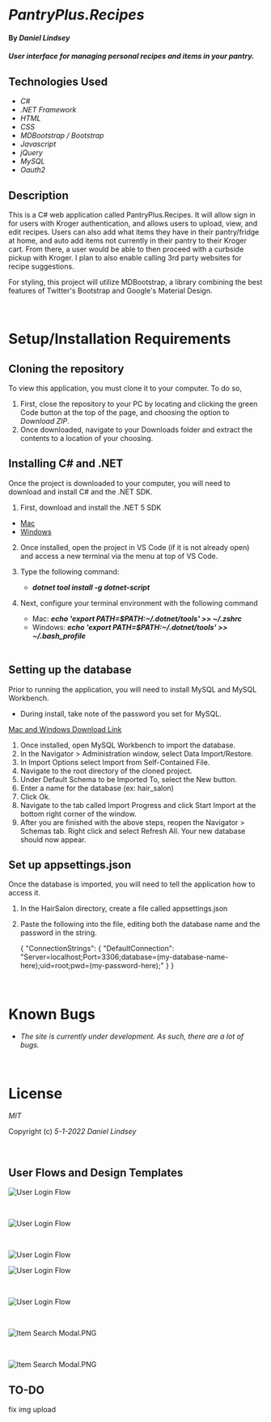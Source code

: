 # _PantryPlus.Recipes_

#### By _Daniel Lindsey_

#### _User interface for managing personal recipes and items in your pantry._

## Technologies Used

- _C#_
- _.NET Framework_
- _HTML_
- _CSS_
- _MDBootstrap / Bootstrap_
- _Javascript_
- _jQuery_
- _MySQL_
- _Oauth2_

## Description

This is a C# web application called PantryPlus.Recipes. It will allow sign in for users with Kroger authentication, and allows users to upload, view, and edit recipes. Users can also add what items they have in their pantry/fridge at home, and auto add items not currently in their pantry to their Kroger cart. From there, a user would be able to then proceed with a curbside pickup with Kroger. I plan to also enable calling 3rd party websites for recipe suggestions.

For styling, this project will utilize MDBootstrap, a library combining the best features of Twitter's Bootstrap and Google's Material Design.

<br>

# Setup/Installation Requirements

## Cloning the repository

To view this application, you must clone it to your computer. To do so,

1. First, close the repository to your PC by locating and clicking the green Code button at the top of the page, and choosing the option to _Download ZIP_.
2. Once downloaded, navigate to your Downloads folder and extract the contents to a location of your choosing.


## Installing C# and .NET

Once the project is downloaded to your computer, you will need to download and install C# and the .NET SDK.

1. First, download and install the .NET 5 SDK

- [Mac](https://dotnet.microsoft.com/download/dotnet/thank-you/sdk-5.0.401-macos-x64-installer)
- [Windows](https://dotnet.microsoft.com/download/dotnet/thank-you/sdk-5.0.401-windows-x64-installer)

2. Once installed, open the project in VS Code (if it is not already open)
   and access a new terminal via the menu at top of VS Code.
3. Type the following command:
   - **_dotnet tool install -g dotnet-script_**
4. Next, configure your terminal environment with the following command

   - Mac: **_echo 'export PATH=$PATH:~/.dotnet/tools' >> ~/.zshrc_**
   - Windows: **_echo 'export PATH=$PATH:~/.dotnet/tools' >> ~/.bash_profile_**
     <br>
     <br>

## Setting up the database

Prior to running the application, you will need to install MySQL and MySQL Workbench.

- During install, take note of the password you set for MySQL.
  <br>

[Mac and Windows Download Link](https://dev.mysql.com/downloads/workbench/)

1. Once installed, open MySQL Workbench to import the database.
2. In the Navigator > Administration window, select Data Import/Restore.
3. In Import Options select Import from Self-Contained File.
4. Navigate to the root directory of the cloned project.
5. Under Default Schema to be Imported To, select the New button.
6. Enter a name for the database (ex: hair_salon)
7. Click Ok.
8. Navigate to the tab called Import Progress and click Start Import at the bottom right corner of the window.
9. After you are finished with the above steps, reopen the Navigator > Schemas tab. Right click and select Refresh All. Your new database should now appear.

## Set up appsettings.json

Once the database is imported, you will need to tell the application how to access it.

1. In the HairSalon directory, create a file called appsettings.json
2. Paste the following into the file, editing both the database name and the password in the string.

   {
   "ConnectionStrings": {
   "DefaultConnection": "Server=localhost;Port=3306;database=(my-database-name-here);uid=root;pwd=(my-password-here);"
   }
   }

<br>


# Known Bugs

- _The site is currently under development. As such, there are a lot of bugs._

<br>

# License

_MIT_

Copyright (c) _5-1-2022_ _Daniel Lindsey_

<br />

## User Flows and Design Templates


<img src="./ProjectInfoAssets/flow_userLogin.png"
     alt="User Login Flow"
     style="margin-right: 10px;" />

<br />

<img src="./ProjectInfoAssets/store-listing-template.png"
     alt="User Login Flow"
     style="margin-right: 10px;" />

<br />

<img src="./ProjectInfoAssets/possible-register-page.PNG"
     alt="User Login Flow"
     style="margin-right: 10px;" />
<br />

<img src="./ProjectInfoAssets/recipes-page.PNG"
     alt="User Login Flow"
     style="margin-right: 10px;" />

<br>

<img src="./ProjectInfoAssets/single-recipe-view.PNG"
     alt="User Login Flow"
     style="margin-right: 10px;" />

<br>

<img src="./ProjectInfoAssets/itemSearchModal.PNG"
     alt="Item Search Modal.PNG"
     style="margin-right: 10px;" />

<br>

<img src="./ProjectInfoAssets/CartTemplateView.PNG"
     alt="Item Search Modal.PNG"
     style="margin-right: 10px;" />



## TO-DO

fix img upload
